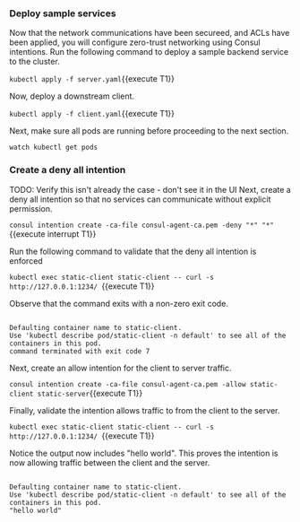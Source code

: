 ### Deploy sample services

Now that the network communications have been secureed, and ACLs have been applied,
you will configure zero-trust networking using Consul intentions. Run the following
command to deploy a sample backend service to the cluster.

`kubectl apply -f server.yaml`{{execute T1}}

Now, deploy a downstream client.

`kubectl apply -f client.yaml`{{execute T1}}

Next, make sure all pods are running before proceeding to the next section.

`watch kubectl get pods`

### Create a deny all intention

TODO:  Verify this isn't already the case - don't see it in the UI
Next, create a deny all intention so that no services can communicate without
explicit permission.

`consul intention create -ca-file consul-agent-ca.pem -deny "*" "*"`{{execute interrupt T1}}

Run the following command to validate that the deny all intention is enforced

`kubectl exec static-client static-client -- curl -s http://127.0.0.1:1234/ `{{execute T1}}

Observe that the command exits with a non-zero exit code.

<code class="execute">
Defaulting container name to static-client.
Use 'kubectl describe pod/static-client -n default' to see all of the containers in this pod.
command terminated with exit code 7
</code>

Next, create an allow intention for the client to server traffic.

`consul intention create -ca-file consul-agent-ca.pem -allow static-client static-server`{{execute T1}}

Finally, validate the intention allows traffic to from the client to the server.

`kubectl exec static-client static-client -- curl -s http://127.0.0.1:1234/ `{{execute T1}}

Notice the output now includes "hello world". This proves the intention is now allowing
traffic between the client and the server.

<code class="execute">
Defaulting container name to static-client.
Use 'kubectl describe pod/static-client -n default' to see all of the containers in this pod.
"hello world"
</code>
